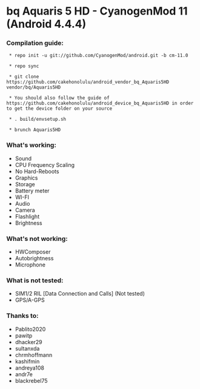 bq Aquaris 5 HD - CyanogenMod 11 (Android 4.4.4)
==============

### Compilation guide:

     * repo init -u git://github.com/CyanogenMod/android.git -b cm-11.0

     * repo sync 

     * git clone https://github.com/cakehonolulu/android_vendor_bq_Aquaris5HD vendor/bq/Aquaris5HD

     * You should also follow the guide of https://github.com/cakehonolulu/android_device_bq_Aquaris5HD in order to get the device folder on your source

     * . build/envsetup.sh

     * brunch Aquaris5HD

### What's working:

 * Sound
 * CPU Frequency Scaling
 * No Hard-Reboots
 * Graphics
 * Storage
 * Battery meter
 * WI-FI
 * Audio
 * Camera
 * Flashlight
 * Brightness

### What's not working:

 * HWComposer
 * Autobrightness
 * Microphone
 
### What is not tested:

 * SIM1/2 RIL [Data Connection and Calls] (Not tested)
 * GPS/A-GPS

### Thanks to:

 * Pablito2020
 * pawitp
 * dhacker29
 * sultanxda
 * chrmhoffmann
 * kashifmin
 * andreya108
 * andr7e
 * blackrebel75